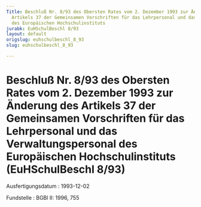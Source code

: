 ```yaml
---
Title: Beschluß Nr. 8/93 des Obersten Rates vom 2. Dezember 1993 zur Änderung des
  Artikels 37 der Gemeinsamen Vorschriften für das Lehrpersonal und das Verwaltungspersonal
  des Europäischen Hochschulinstituts
jurabk: EuHSchulBeschl 8/93
layout: default
origslug: euhschulbeschl_8_93
slug: euhschulbeschl_8_93

---
```


# Beschluß Nr. 8/93 des Obersten Rates vom 2. Dezember 1993 zur Änderung des Artikels 37 der Gemeinsamen Vorschriften für das Lehrpersonal und das Verwaltungspersonal des Europäischen Hochschulinstituts (EuHSchulBeschl 8/93)

Ausfertigungsdatum
:   1993-12-02

Fundstelle
:   BGBl II: 1996, 755

